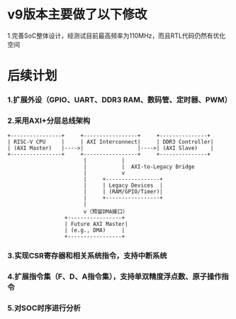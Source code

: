 # v9版本主要做了以下修改

1.完善SoC整体设计，经测试目前最高频率为110MHz，而且RTL代码仍然有优化空间



# 后续计划



### 1.扩展外设（GPIO、UART、DDR3 RAM、数码管、定时器、PWM）

### 2.采用AXI+分层总线架构

```
+----------------+     +-----------------+     +---------------+
| RISC-V CPU     |     | AXI Interconnect|     | DDR3 Controller|
| (AXI Master)   |---->|                 |---->| (AXI Slave)    |
+----------------+     +-----------------+     +---------------+
                        |           |
                        |           |  AXI-to-Legacy Bridge
                        |           v
                        |     +-----------------+
                        |     | Legacy Devices  |
                        |     | (RAM/GPIO/Timer)|
                        |     +-----------------+
                        |
                        v（预留DMA接口）
                  +-----------------+
                  | Future AXI Master|
                  | (e.g., DMA)     |
                  +-----------------+
```

### 3.实现CSR寄存器和相关系统指令，支持中断系统

### 4.扩展指令集（F、D、A指令集），支持单双精度浮点数、原子操作指令

### 5.对SOC时序进行分析